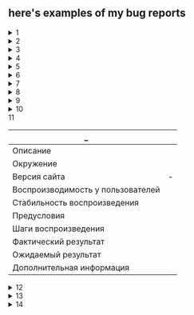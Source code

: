## here's examples of my bug reports


<details>
   <summary>1</summary>

| _      | Регистрация возможна без согласия на обработку данных    |
| ----------- | ----------- |
| Описание   | Пользователь может зарегистрироваться без согласия на обработку персональных данных        |
| Окружение   | Любое        | 
| Версия сайта   | -        |
| Воспроизводимость у пользователей   | Воспроизводится        |
| Стабильность воспроизведения   | Стабильно        |
| Предусловия   | Открыть страницу https://lm.skillbox.cc/qa_tester/module05/homework1/        |
| Шаги воспроизведения   | <p> 1. Заполнить поля корректными данными <p> 2. Не ставить галочку у чекбокса "Согласен на обработку персональных данных" <p>3. Нажать "Зарегистрироваться"        |
| Фактический результат   | Появляется окно с подтверждением регистрации        |
| Ожидаемый результат  | Веб-форма просит согласиться с обработкой персональных данных        |
| Дополнительная информация   |  У чекбокса в html-разметке не указан атрибут "required" https://prnt.sc/1cq4dca

</details>

<details>
   <summary>2</summary>

   | _      | Невозможно авторизоваться в личном кабинете |
| ----------- | ----------- |
| Описание   | При попытке авторизации предложенной парой логин-пароль из спецификации ничего не происходит        |
| Окружение   | Любое        |
| Версия сайта   | -        |
| Воспроизводимость у пользователей   | Воспроизводится        |
| Стабильность воспроизведения   | Стабильно        |
| Предусловия   | Открыть страницу http://skillbox.mstprime.ru/16_3/#/        |
| Шаги воспроизведения   | <p> 1. Ввести в поле "логин" admin <p> 2. Ввести в поле "пароль" tester<p> 3. Нажать на кнопку "Войти"       |
| Фактический результат   | Кнопка "Войти" не позволяет перейти в личный кабинет        |
| Ожидаемый результат   | Пользоователь авторизован на сайте        |
| Дополнительная информация   | При нажатии на кнопку "Войти" от сервера приходит ответ в виде ошибки 502 https://prnt.sc/1b5k2n5 |

   </details>

<details>
   <summary>3</summary>

| _      | Не отображаются изменения в карточке пользователя при измении значения строки "location" в запросе PUT |
| ----------- | ----------- |
| Описание   | При измении значения поля "Место проживания" с помощью запроса PUT в базе данных  изменения не сохраняются        |
| Окружение   | Любое        |
| Версия сайта   | -        |
| Воспроизводимость у пользователей   | Нет      |
| Стабильность воспроизведения   | Стабильно        |
| Предусловия   | Открыть Postman        |
| Шаги воспроизведения   | <p> 1. Изменить в поле Body запроса на изменение данных клиента значение строки "location" <p> 2. Выполнить PUT-запрос на изменение данных клиента http://api-qa.skillbox.ru/practice3/api/users/1/update <p> 3. Выполнить GET-запрос на получение конректного клиента http://api-qa.skillbox.ru/practice3/api/users/1"       |
| Фактический результат   | Не отображаются внесённые изменения        |
| Ожидаемый результат   | Отображается ввёденное в запросе на изменение данных клиента новое место проживания        |
| Дополнительная информация   | - |

   </details>

<details>
   <summary>4</summary>


| _      | Дата рождения клиента при добавлении в базу данных подвергается изменению |
| ----------- | ----------- |
| Описание   | После добавления в базу данных даты рождения клиента значение даты изменяется на некорректное        |
| Окружение   | Любое        |
| Версия сайта   | -        |
| Воспроизводимость у пользователей   | Нет        |
| Стабильность воспроизведения   | Стабильно        |
| Предусловия   | Открыть Postman        |
| Шаги воспроизведения   | <p> 1.Выполнить POST-запрос на добавление клиента http://api-qa.skillbox.ru/practice3/api/users/create <p> 2. Выполнить GET-запрос на вывод списка клиентов http://api-qa.skillbox.ru/practice3/api/users/"        |
| Фактический результат   | Значение строки меняется на произвольное число        |
| Ожидаемый результат   | Ввёденная в запросе на добавление клиента дата рождения совпадает с выводимой датой рождения при запросе списка клиентов        |
| Дополнительная информация   | - |

   </details>

<details>
   <summary>5</summary>

| _      | База данных добавляет слово "Сити" в строку с местом проживания при обработке запроса на добавление нового клиента |
| ----------- | ----------- |
| Описание   | База данных изменяет ввёденное значение строки "location"        |
| Окружение   | Любое        |
| Версия сайта   | -        |
| Воспроизводимость у пользователей   | Нет        |
| Стабильность воспроизведения   | Стабильно        |
| Предусловия   | Открыть Postman        |
| Шаги воспроизведения   | <p> 1. С помощью POST-запроса Создание клиента добавить данные клиента в базу данных http://api-qa.skillbox.ru/practice3/api/users/create <p> 2. Выполнить GET-запрос Получение конкретного клиента http://api-qa.skillbox.ru/practice3/api/users/2        |
| Фактический результат   | Значение строки "location" отображается с добавленным базой данных словом "Сити"        |
| Ожидаемый результат   | Значение строки "location" идентично введённому при заполнении данных клиента        |
| Дополнительная информация   | - |

   </details>

<details>
   <summary>6</summary>

| _      | Цвет фона блоков страницы не совпадает с цветом блоков макета |
| ----------- | ----------- |
| Описание   |    Цвет фона блоков на странице в приложении отличается от цветов блоков в макете     |
| Окружение   |   Любое      |
| Версия сайта   | -        |
| Воспроизводимость у пользователей   |  Воспроизводится       |
| Стабильность воспроизведения   |    Стабильно     |
| Предусловия   | <p> 1. Открыть макет страницы https://www.figma.com/file/SexnFVxMVxh6h5vWispMKt/Online-cinema?node-id=0%3A1 <p> 2. С помощью инспектора элементов в Chrome DevTools сравнить цвета фона желтых блоков страницы и макета     |
| Фактический результат   |     Цвет фона блоков на странице отличается от цвета в макете    |
| Ожидаемый результат   |   Цвета на странице и в макете идентичны      |
| Дополнительная информация   | - |

   </details>

<details>
   <summary>7</summary>

| _      | Заголовок блока "Клиенты" на сайте отличается от заголовка в макете |
| ----------- | ----------- |
| Описание   |     Заголовок блока "Клиенты" на сайте не идентичен с заголовком блока в макете    |
| Окружение   |     Любое    |
| Версия сайта   | -        |
| Воспроизводимость у пользователей   |      Воспроизводится   |
| Стабильность воспроизведения   |   Стабильно      |
| Предусловия   |    Открыть страницу http://qa.skillbox.ru/module19/     |
| Шаги воспроизведения   | <p> 1. Нажать на кнопку ""Клиенты"" в хэдере страницы <p> 2. Открыть макет страницы https://www.figma.com/file/SexnFVxMVxh6h5vWispMKt/Online-cinema?node-id=0%3A1 <p> 3. Сравнить заголовки в макете и на странице     |
| Фактический результат   |     Названия заголовков макета и страницы не совпадают    |
| Ожидаемый результат   |    Названия заголовков макета и страницы одинаковые     |
| Дополнительная информация   | - |

   </details>

<details>
    <summary>8</summary>

| _      | Фотографии на сайте в блоке "О нас" отличаются от фотографий в макете |
| ----------- | ----------- |
| Описание   |     Фотографии на сайте в блоке "О нас" не совпадают с фотографиями в макете    |
| Окружение   |     Любое    |
| Версия сайта   | -        |
| Воспроизводимость у пользователей   |   Воспроизводится      |
| Стабильность воспроизведения   |    Стабильно     |
| Предусловия   |    Открыть страницу http://qa.skillbox.ru/module19/     |
| Шаги воспроизведения   | <p> 1. Нажать на кнопку "О нас" в хэдере страницы <p>2. Открыть макет страницы https://www.figma.com/file/SexnFVxMVxh6h5vWispMKt/Online-cinema?node-id=0%3A <p> 3. Сравнить фотографии      |
| Фактический результат   |     Фотографии в блоке на странице отличаются от фотографий в макете    |
| Ожидаемый результат   |     Фотографии на странице идентичны фотографиям в макете    |
| Дополнительная информация   | - |

   </details>

  <details>
   <summary>9</summary>

| _      | Приложение не выполняет требования безопасности в поле для ввода текста формы на сайте |
| ----------- | ----------- |
| Описание   |     В приложении присутствует stored XSS-уязвимость    |
| Окружение   |    Любое     |
| Версия сайта   | -        |
| Воспроизводимость у пользователей   |     Воспроизводится    |
| Стабильность воспроизведения   |   Стабильно      |
| Предусловия   |    Открыть страницу http://api-qa.skillbox.ru/xss-practice/     |
| Шаги воспроизведения   |   Вставить в поле "What are you thinking?" пэйлоад " ></script/</title/</style/-><iframe/onload='alert()'/ "     |
| Фактический результат   |      На сайте появляется диалоговое окно, вызванное пэйлоадом   |
| Ожидаемый результат   |     Сделан запрет на введение в поле символов javascript    |
| Дополнительная информация   | - |

   </details>
<details>
   <summary>10</summary>

| _      | Неправильно настроен CORS в приложении Ваш кошелек |
| ----------- | ----------- |
| Описание   |      С помощью GET-запроса злоумышленник может получить доступ к данным пользователя   |
| Окружение   |     Любое    |
| Версия сайта   | -        |
| Воспроизводимость у пользователей   |      Воспроизводится   |
| Стабильность воспроизведения   |      Стабильно   |
| Предусловия   |    Открыть страницу http://api-qa.skillbox.ru/cors-practice/     |
| Шаги воспроизведения   |  <p> 1. Открыть Chrome DevTools <p> 2. Перейти на владку Network <p> 3. На странице нажать на кнопку "Получить приватный ключ" <p> 4. Скопировать полученный запрос в формате cURL (bash) <p> 5. Открыть Postman <p> 6. Импортировать запрос в Postma <p> 7. Добавить заголовок Origin с произвольным адресом сайта <p> 8. Отправить запрос |
| Фактический результат   |     В ответе в строке "Access-Control-Allow-Origin" отображается выбранный произвольный адрес сайта и "Access-Control-Allow-Credentials" со значением "true"    |
| Ожидаемый результат   |      Настройки CORS приложения не отображают в запросах заголовки "Access-Control-Allow-Origin" и "Access-Control-Allow-Credentials"   |
| Дополнительная информация   | - |

   </details>

 
 [//]:     <details>
   <summary>11</summary>

| _      |  |
| ----------- | ----------- |
| Описание   |         |
| Окружение   |         |
| Версия сайта   | -        |
| Воспроизводимость у пользователей   |         |
| Стабильность воспроизведения   |         |
| Предусловия   |         |
| Шаги воспроизведения   |         |
| Фактический результат   |         |
| Ожидаемый результат   |         |
| Дополнительная информация   |  |

   </details>

   <details>
   <summary>12</summary>

| _      |  |
| ----------- | ----------- |
| Описание   |         |
| Окружение   |         |
| Версия сайта   | -        |
| Воспроизводимость у пользователей   |         |
| Стабильность воспроизведения   |         |
| Предусловия   |         |
| Шаги воспроизведения   |         |
| Фактический результат   |         |
| Ожидаемый результат   |         |
| Дополнительная информация   |  |

   </details>

   <details>
   <summary>13</summary>

| _      |  |
| ----------- | ----------- |
| Описание   |         |
| Окружение   |         |
| Версия сайта   | -        |
| Воспроизводимость у пользователей   |         |
| Стабильность воспроизведения   |         |
| Предусловия   |         |
| Шаги воспроизведения   |         |
| Фактический результат   |         |
| Ожидаемый результат   |         |
| Дополнительная информация   |  |

   </details>

   <details>
   <summary>14</summary>

| _      |  |
| ----------- | ----------- |
| Описание   |         |
| Окружение   |         |
| Версия сайта   | -        |
| Воспроизводимость у пользователей   |         |
| Стабильность воспроизведения   |         |
| Предусловия   |         |
| Шаги воспроизведения   |         |
| Фактический результат   |         |
| Ожидаемый результат   |         |
| Дополнительная информация   |  |

   </details>
